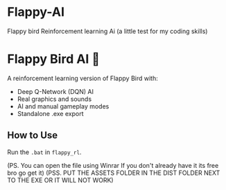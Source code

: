 # Flappy-AI
Flappy bird Reinforcement learning Ai (a little test for my coding skills)

# Flappy Bird AI 🐤

A reinforcement learning version of Flappy Bird with:
- Deep Q-Network (DQN) AI
- Real graphics and sounds
- AI and manual gameplay modes
- Standalone .exe export

## How to Use

Run the `.bat` in `flappy_rl`.

(PS. You can open the file using Winrar If you don't already have it its free bro go get it)
(PSS. PUT THE ASSETS FOLDER IN THE DIST FOLDER NEXT TO THE EXE OR IT WILL NOT WORK)
